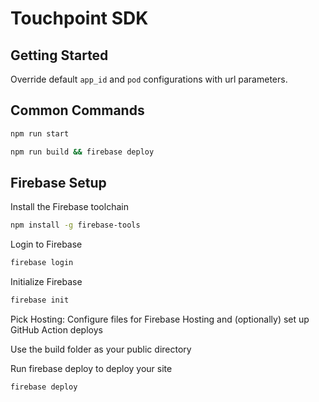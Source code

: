 # Touchpoint SDK

## Getting Started

Override default `app_id` and `pod` configurations with url parameters.

## Common Commands

```bash
npm run start
```

```bash
npm run build && firebase deploy
```

## Firebase Setup

Install the Firebase toolchain

```bash
npm install -g firebase-tools
```

Login to Firebase

```bash
firebase login
```

Initialize Firebase

```bash
firebase init
```

Pick Hosting: Configure files for Firebase Hosting and (optionally) set up GitHub Action deploys

Use the build folder as your public directory

Run firebase deploy to deploy your site

```bash
firebase deploy
```
